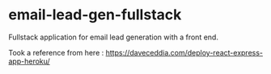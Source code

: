 # email-lead-gen-fullstack
Fullstack application for email lead generation with a front end.

Took a reference from here : https://daveceddia.com/deploy-react-express-app-heroku/
